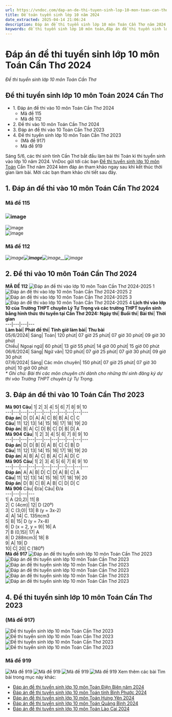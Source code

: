 ```yaml
---
url: https://vndoc.com/dap-an-de-thi-tuyen-sinh-lop-10-mon-toan-can-tho-298316
title: Đề toán tuyển sinh lớp 10 năm 2024
date_extracted: 2025-04-14 21:06:24
description: Đáp án đề thi tuyển sinh lớp 10 môn Toán Cần Thơ năm 2024 được VnDoc sưu tầm và đăng tải. Mời các tham khảo, so sánh và đối chiếu với kết quả bài làm của mình.
keywords: đề thi tuyển sinh lớp 10 môn toán,đáp án đề thi tuyển sinh lớp 10 môn toán,đề thi vào 10 môn toán,đề thi thử vào 10 môn toán,đề thi toán vào 10 năm 2024,đề thi toán vào 10,đề toán tuyển sinh lớp 10 năm 2024,đề thi tuyển sinh vào lớp 10 môn toán,đề toán thi vào lớp 10,đề thi vào lớp 10 môn toán,đề toán thi vào 10,đề tuyển sinh lớp 10 môn toán 2024,đề thi tuyển sinh lớp 10 môn toán 2024,Đáp án đề thi tuyển sinh lớp 10 môn Toán Cần Thơ 2024,đề thi tuyển sinh lớp 10 môn toán Cần Thơ
---
```


# Đáp án đề thi tuyển sinh lớp 10 môn Toán Cần Thơ 2024
 _Đề thi tuyển sinh lớp 10 môn Toán Cần Thơ_
## Đề thi tuyển sinh lớp 10 môn Toán 2024 Cần Thơ
  * 1\. Đáp án đề thi vào 10 môn Toán Cần Thơ 2024
    * Mã đề 115
    * Mã đề 112
  * 2\. Đề thi vào 10 môn Toán Cần Thơ 2024
  * 3\. Đáp án đề thi vào 10 Toán Cần Thơ 2023
  * 4\. Đề thi tuyển sinh lớp 10 môn Toán Cần Thơ 2023
    * \(Mã đề 917\)
    * Mã đề 919

Sáng 5/6, các thí sinh tỉnh Cần Thơ bắt đầu làm bài thi Toán kì thi tuyển sinh vào lớp 10 năm 2024. VnDoc gửi tới các bạn [Đề thi tuyển sinh lớp 10 môn Toán](<https://vndoc.com/luyen-thi-vao-lop10>) Cần Thơ năm 2024 kèm đáp án tham khảo ngay sau khi kết thúc thời gian làm bài. Mời các bạn tham khảo chi tiết sau đây.
## 1\. Đáp án đề thi vào 10 môn Toán Cần Thơ 2024
### Mã đề 115
### ![image](https://i.vdoc.vn/data/image/2024/06/05/de-thi-tuyen-sinh-lop-10-mon-toan-can-tho-115-2024-1-rs650.jpg)  
![image](https://i.vdoc.vn/data/image/2024/06/05/de-thi-tuyen-sinh-lop-10-mon-toan-can-tho-115-2024-2-rs650.jpg)  
![image](https://i.vdoc.vn/data/image/2024/06/05/de-thi-tuyen-sinh-lop-10-mon-toan-can-tho-115-2024-3-rs650.jpg)
### Mã đề 112
 _![image](https://i.vdoc.vn/data/image/2024/06/05/toan-can-tho.jpg)__![image](https://i.vdoc.vn/data/image/2024/06/05/toan-can-tho-1.jpg)__![image](https://i.vdoc.vn/data/image/2024/06/05/toan-can-tho-2.jpg)__![image](https://i.vdoc.vn/data/image/2024/06/05/toan-can-tho-3.jpg)_
## 2\. Đề thi vào 10 môn Toán Cần Thơ 2024
**MÃ ĐỀ 112**
![Đáp án đề thi vào lớp 10 môn Toán Cần Thơ 2024-2025 1](https://i.vdoc.vn/data/image/2024/06/05/de-thi-tuyen-sinh-lop-10-mon-toan-can-tho-2024-1-rs650.jpg)  
![Đáp án đề thi vào lớp 10 môn Toán Cần Thơ 2024-2025 2](https://i.vdoc.vn/data/image/2024/06/05/de-thi-tuyen-sinh-lop-10-mon-toan-can-tho-2024-2-rs650.jpg)  
![Đáp án đề thi vào lớp 10 môn Toán Cần Thơ 2024-2025 3](https://i.vdoc.vn/data/image/2024/06/05/de-thi-tuyen-sinh-lop-10-mon-toan-can-tho-2024-3-rs650.jpg)  
![Đáp án đề thi vào lớp 10 môn Toán Cần Thơ 2024-2025 4](https://i.vdoc.vn/data/image/2024/06/05/de-thi-tuyen-sinh-lop-10-mon-toan-can-tho-2024-4-rs650.jpg)
**Lịch thi vào lớp 10 của Trường THPT chuyên Lý Tự Trọng và các trường THPT tuyển sinh bằng hình thức thi tuyển tại Cần Thơ 2024:**
**Ngày thi**| **Buổi thi**| **Bài thi**| **Thời gian**  
---|---|---|---  
**Làm bài**| **Phát đề thi**| **Tính giờ làm bài**| **Thu bài**  
05/6/2024| Sáng| Toán| 120 phút| 07 giờ 25 phút| 07 giờ 30 phút| 09 giờ 30 phút  
Chiều| Ngoại ngữ| 60 phút| 13 giờ 55 phút| 14 giờ 00 phút| 15 giờ 00 phút  
06/6/2024| Sáng| Ngữ văn| 120 phút| 07 giờ 25 phút| 07 giờ 30 phút| 09 giờ 30 phút  
07/6/2024| Sáng| Các môn chuyên| 150 phút| 07 giờ 25 phút| 07 giờ 30 phút| 10 giờ 00 phút  
 _\* Ghi chú: Bài thi các môn chuyên chỉ dành cho những thí sinh đăng ký dự thi vào Trường THPT chuyên Lý Tự Trọng._
## 3\. Đáp án đề thi vào 10 Toán Cần Thơ 2023
**Mã 901**
**Câu**|  1| 2| 3| 4| 5| 6| 7| 8| 9| 10  
---|---|---|---|---|---|---|---|---|---|---  
**Đáp án**|  D| D| A| A| C| B| B| A| C| C  
**Câu**|  11| 12| 13| 14| 15| 16| 17| 18| 19| 20  
**Đáp án**|  B| A| C| D| B| C| D| B| D| A  
**Mã 904**
**Câu**|  1| 2| 3| 4| 5| 6| 7| 8| 9| 10  
---|---|---|---|---|---|---|---|---|---|---  
**Đáp án**|  D| D| B| D| A| B| C| C| B| D  
**Câu**|  11| 12| 13| 14| 15| 16| 17| 18| 19| 20  
**Đáp án**|  A| B| A| C| B| A| C| A| D| C  
**Mã 905**
**Câu**|  1| 2| 3| 4| 5| 6| 7| 8| 9| 10  
---|---|---|---|---|---|---|---|---|---|---  
**Đáp án**|  A| A| B| D| C| D| A| B| C| A  
**Câu**|  11| 12| 13| 14| 15| 16| 17| 18| 19| 20  
**Đáp án**|  D| B| C| B| A| B| C| D| D| C  
**Mã 906**
Câu| Đ/a| Câu| Đ/a  
---|---|---|---  
1| A \(20,2\)| 11| B  
2| C \(4cm\)| 12| D \(20⁰\)  
3| C \(3;0\)| 13| B \(y = 3x-2\)  
4| A| 14| C. 135πcm3  
5| B| 15| D \(y = 7x-8\)  
6| D \(x = 2, y = 9\)| 16| A  
7| B \(0,15\)| 17| A  
8| D 288πcm3| 18| B  
9| A| 19| D  
10| C| 20| C \(180⁰\)  
**Mã đề 917**
![Đáp án đề thi tuyển sinh lớp 10 môn Toán Cần Thơ 2023](https://i.vdoc.vn/data/image/2023/06/05/dap-an-de-thi-vao-10-mon-toan-2023-can-tho-1-result.png)
![Đáp án đề thi tuyển sinh lớp 10 môn Toán Cần Thơ 2023](https://i.vdoc.vn/data/image/2023/06/05/dap-an-de-thi-vao-10-mon-toan-2023-can-tho-2-result.png)
![Đáp án đề thi tuyển sinh lớp 10 môn Toán Cần Thơ 2023](https://i.vdoc.vn/data/image/2023/06/05/dap-an-de-thi-vao-10-mon-toan-2023-can-tho-3-result.png)
![Đáp án đề thi tuyển sinh lớp 10 môn Toán Cần Thơ 2023](https://i.vdoc.vn/data/image/2023/06/05/dap-an-de-thi-vao-10-mon-toan-2023-can-tho-3-result-2.png)
![Đáp án đề thi tuyển sinh lớp 10 môn Toán Cần Thơ 2023](https://i.vdoc.vn/data/image/2023/06/05/dap-an-de-thi-vao-10-mon-toan-2023-can-tho-4-result-1.png)
![Đáp án đề thi tuyển sinh lớp 10 môn Toán Cần Thơ 2023](https://i.vdoc.vn/data/image/2023/06/05/dap-an-de-thi-vao-10-mon-toan-2023-can-tho-5-result-1.png)
## 4\. Đề thi tuyển sinh lớp 10 môn Toán Cần Thơ 2023
### **\(Mã đề 917\)**
![Đề thi tuyển sinh lớp 10 môn Toán Cần Thơ 2023](https://i.vdoc.vn/data/image/2023/06/05/de-thi-vao-10-toan-can-tho-2023-1-result-min.jpg)
![Đề thi tuyển sinh lớp 10 môn Toán Cần Thơ 2023](https://i.vdoc.vn/data/image/2023/06/05/de-thi-vao-10-toan-can-tho-2023-2-result-min.jpg)
![Đề thi tuyển sinh lớp 10 môn Toán Cần Thơ 2023](https://i.vdoc.vn/data/image/2023/06/05/de-thi-vao-10-toan-can-tho-2023-3-result-min.jpg)
![Đề thi tuyển sinh lớp 10 môn Toán Cần Thơ 2023](https://i.vdoc.vn/data/image/2023/06/05/de-thi-vao-10-toan-can-tho-2023-4-result-min.jpg)
### Mã đề 919
![Mã đề 919](https://i.vdoc.vn/data/image/2023/06/05/Toan-Can-Tho-1.jpg)
![Mã đề 919](https://i.vdoc.vn/data/image/2023/06/05/Toan-Can-Tho-2.jpg)
![Mã đề 919](https://i.vdoc.vn/data/image/2023/06/05/Toan-Can-Tho-3.jpg)
![Mã đề 919](https://i.vdoc.vn/data/image/2023/06/05/Toan-Can-Tho-4.jpg)
Xem thêm các bài Tìm bài trong mục này khác:
  * [Đáp án đề thi tuyển sinh lớp 10 môn Toán Điện Biên năm 2024](</dap-an-de-thi-tuyen-sinh-lop-10-mon-toan-dien-bien-298123>)
  * [Đáp án đề thi tuyển sinh lớp 10 môn Toán tỉnh Bình Phước 2024](</dap-an-de-thi-tuyen-sinh-lop-10-mon-toan-tinh-binh-phuoc-2022-267139>)
  * [Đáp án đề thi tuyển sinh lớp 10 môn Toán Hưng Yên 2024](</dap-an-de-thi-tuyen-sinh-lop-10-mon-toan-hung-yen-298236>)
  * [Đáp án đề thi tuyển sinh lớp 10 môn Toán Quảng Bình 2024](</dap-an-de-thi-tuyen-sinh-lop-10-mon-toan-tinh-quang-binh-2022-267353>)
  * [Đáp án đề thi tuyển sinh lớp 10 môn Toán Lào Cai 2024](</dap-an-de-thi-tuyen-sinh-lop-10-mon-toan-tinh-lao-cai-267626>)

